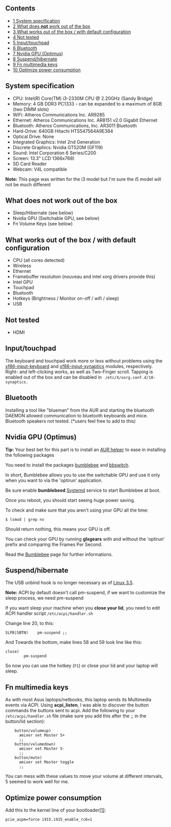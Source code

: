 ## Contents

*   [1 System specification](#System_specification)
*   [2 What does **not** work out of the box](#What_does_not_work_out_of_the_box)
*   [3 What works out of the box / with default configuration](#What_works_out_of_the_box_.2F_with_default_configuration)
*   [4 Not tested](#Not_tested)
*   [5 Input/touchpad](#Input.2Ftouchpad)
*   [6 Bluetooth](#Bluetooth)
*   [7 Nvidia GPU (Optimus)](#Nvidia_GPU_.28Optimus.29)
*   [8 Suspend/hibernate](#Suspend.2Fhibernate)
*   [9 Fn multimedia keys](#Fn_multimedia_keys)
*   [10 Optimize power consumption](#Optimize_power_consumption)

## System specification

*   CPU: Intel(R) Core(TM) i3-2330M CPU @ 2.20GHz (Sandy Bridge)
*   Memory: 4 GB DDR3 PC1333 - can be expanded to a maximum of 8GB (two DIMM slots)
*   WiFi: Atheros Communications Inc. AR9285
*   Ethernet: Atheros Communications Inc. AR8151 v2.0 Gigabit Ethernet
*   Bluetooth: Atheros Communications, Inc. AR3011 Bluetooth
*   Hard-Drive: 640GB Hitachi HTS547564A9E384
*   Optical Drive: None
*   Integrated Graphics: Intel 2nd Generation
*   Discrete Graphics: Nvidia GT520M (GF119)
*   Sound: Intel Corporation 6 Series/C200
*   Screen: 13.3" LCD 1366x768)
*   SD Card Reader
*   Webcam: V4L compatible

**Note:** This page was written for the i3 model but I'm sure the i5 model will not be much different

## What does **not** work out of the box

*   Sleep/Hibernate (see below)
*   Nvidia GPU (Switchable GPU, see below)
*   Fn Volume Keys (see below)

## What works out of the box / with default configuration

*   CPU (all cores detected)
*   Wireless
*   Ethernet
*   Framebuffer resolution (nouveau and intel xorg drivers provide this)
*   Intel GPU
*   Touchpad
*   Bluetooth
*   Hotkeys (Brightness / Monitor on-off / wifi / sleep)
*   USB

## Not tested

*   HDMI

## Input/touchpad

The keyboard and touchpad work more or less without problems using the [xf86-input-keyboard](https://www.archlinux.org/packages/?name=xf86-input-keyboard) and [xf86-input-synaptics](https://www.archlinux.org/packages/?name=xf86-input-synaptics) modules, respectively. Right- and left-clicking works, as well as Two-Finger scroll. Tapping is enabled out of the box and can be disabled in ` /etc/X/xorg.conf.d/10-synaptics.` 

## Bluetooth

Installing a tool like "blueman" from the AUR and starting the bluetooth DAEMON allowed communication to bluetooth keyboards and mice. Bluetooth speakers not tested. (*users feel free to add to this)

## Nvidia GPU (Optimus)

**Tip:** Your best bet for this part is to install an [AUR helper](/index.php/AUR_helper "AUR helper") to ease in installing the following packages

You need to install the packages [bumblebee](https://www.archlinux.org/packages/?name=bumblebee) and [bbswitch](https://www.archlinux.org/packages/?name=bbswitch).

In short, Bumblebee allows you to use the switchable GPU and use it only when you want to via the 'optirun' application.

Be sure enable **bumblebeed** [Systemd](/index.php/Systemd "Systemd") service to start Bumblebee at boot.

Once you reboot, you should start seeing huge power saving.

To check and make sure that you aren't using your GPU all the time:

```
$ lsmod | grep nv

```

Should return nothing, this means your GPU is off.

You can check your GPU by running **glxgears** with and without the 'optirun' prefix and comparing the Frames Per Second.

Read the [Bumblebee](/index.php/Bumblebee "Bumblebee") page for further informations.

## Suspend/hibernate

The USB unbind hook is no longer necessary as of [Linux 3.5](http://git.kernel.org/?p=linux/kernel/git/torvalds/linux.git;a=commitdiff;h=dbf0e4c7257f8d684ec1a3c919853464293de66e).

**Note:** ACPI by default doesn't call pm-suspend, if we want to customize the sleep process, we need pm-suspend

If you want sleep your machine when you **close your lid**, you need to edit ACPI handler script `/etc/acpi/handler.sh`

Change line 20, to this:

```
SLPB|SBTN)    pm-suspend ;;

```

And Towards the bottom, make lines 58 and 59 look line like this:

```
close)
        pm-suspend

```

So now you can use the hotkey (`F1`) or close your lid and your laptop will sleep.

## Fn multimedia keys

As with most Asus laptops/netbooks, this laptop sends its Multimedia events via ACPI. Using **acpi_listen**, I was able to discover the button commands the buttons sent to acpi. Add the following to your `/etc/acpi/handler.sh` file (make sure you add this after the ;; in the button/lid section):

```
    button/volumeup)
      amixer set Master 5+
      ;;
    button/volumedown)
      amixer set Master 5-
      ;;
    button/mute)
      amixer set Master toggle
      ;;

```

You can mess with these values to move your volume at different intervals, 5 seemed to work well for me.

## Optimize power consumption

Add this to the kernel line of your bootloader[[1]](http://www.linlap.com/asus_u31sd):

```
pcie_aspm=force i915.i915_enable_rc6=1

```
